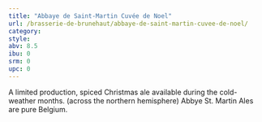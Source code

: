 ```yaml
---
title: "Abbaye de Saint-Martin Cuvée de Noel"
url: /brasserie-de-brunehaut/abbaye-de-saint-martin-cuvee-de-noel/
category: 
style: 
abv: 8.5
ibu: 0
srm: 0
upc: 0
---
```

A limited production, spiced Christmas ale available during the cold-weather months. (across the northern hemisphere)
Abbye St. Martin Ales are pure Belgium.
